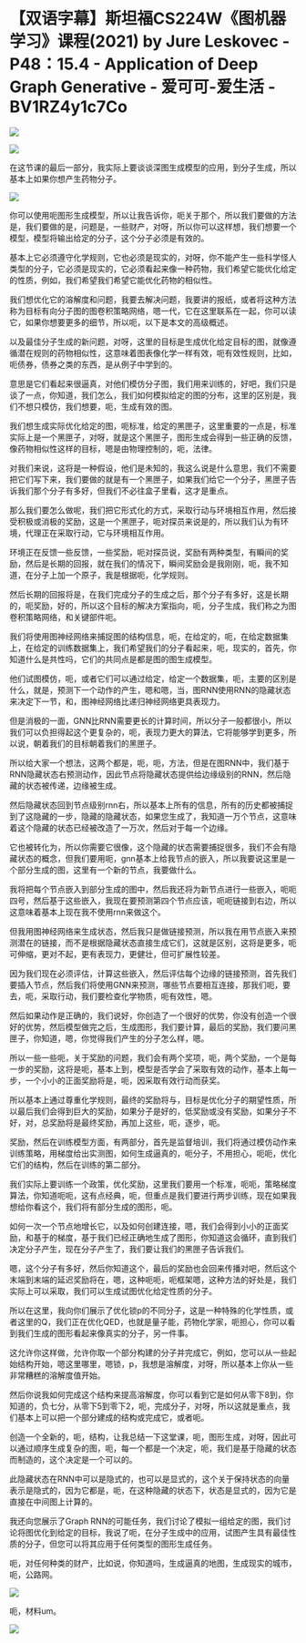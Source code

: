 # 【双语字幕】斯坦福CS224W《图机器学习》课程(2021) by Jure Leskovec - P48：15.4 - Application of Deep Graph Generative - 爱可可-爱生活 - BV1RZ4y1c7Co

![](img/e69e847a971eae132a1a62b6d246d86d_0.png)

![](img/e69e847a971eae132a1a62b6d246d86d_1.png)

在这节课的最后一部分，我实际上要谈谈深图生成模型的应用，到分子生成，所以基本上如果你想产生药物分子。

![](img/e69e847a971eae132a1a62b6d246d86d_3.png)

你可以使用呃图形生成模型，所以让我告诉你，呃关于那个，所以我们要做的方法是，我们要做的是，问题是，一些财产，对呀，所以你可以这样想，我们想要一个模型，模型将输出给定的分子，这个分子必须是有效的。

基本上它必须遵守化学规则，它也必须是现实的，对呀，你不能产生一些科学怪人类型的分子，它必须是现实的，它必须看起来像一种药物，我们希望它能优化给定的性质，例如，我们希望我们希望它能优化药物的相似性。

我们想优化它的溶解度和问题，我要去解决问题，我要讲的报纸，或者将这种方法称为目标有向分子图的图卷积策略网络，嗯一代，它在这里联系在一起，你可以读它，如果你想要更多的细节，所以呃，以下是本文的高级概述。

以及最佳分子生成的新问题，对呀，这里的目标是生成优化给定目标的图，就像遵循潜在规则的药物相似性，这意味着图表像化学一样有效，呃有效性规则，比如，呃债券，债券之类的东西，是从例子中学到的。

意思是它们看起来很逼真，对他们模仿分子图，我们用来训练的，好吧，我们只是谈了一点，你知道，我们怎么，我们如何模拟给定的图的分布，这里的区别是，我们不想只模仿，我们想要，呃，生成有效的图。

我们想生成实际优化给定的图，呃标准，给定的黑匣子，这里重要的一点是，标准实际上是一个黑匣子，对呀，就是这个黑匣子，图形生成会得到一些正确的反馈，像药物相似性这样的目标，嗯是由物理控制的，呃，法律。

对我们来说，这将是一种假设，他们是未知的，我这么说是什么意思，我们不需要把它们写下来，我们要做的就是有一个黑匣子，如果我们给它一个分子，黑匣子告诉我们那个分子有多好，但我们不必往盒子里看，这才是重点。

那么我们要怎么做呢，我们把它形式化的方式，采取行动与环境相互作用，然后接受积极或消极的奖励，这是一个黑匣子，呃对探员来说是的，所以我们认为有环境，代理正在采取行动，它与环境相互作用。

环境正在反馈一些反馈，一些奖励，呃对探员说，奖励有两种类型，有瞬间的奖励，然后是长期的回报，就在我们的情况下，瞬间奖励会是我刚刚，呃，我不知道，在分子上加一个原子，我是根据呃，化学规则。

然后长期的回报将是，在我们完成分子的生成之后，那个分子有多好，这是长期的，呃奖励，好的，所以这个目标的解决方案指向，呃，分子生成，我们称之为图卷积策略网络，和关键部件呃。

我们将使用图神经网络来捕捉图的结构信息，呃，在给定的，呃，在给定数据集上，在给定的训练数据集上，我们希望我们的分子看起来，呃，现实的，首先，你知道什么是共性吗，它们的共同点是都是图的图生成模型。

他们试图模仿，呃，或者它们可以通过给定，给定一个数据集，呃，主要的区别是什么，就是，预测下一个动作的产生，嗯和嗯，当，图RNN使用RNN的隐藏状态来决定下一节，和，图神经网络比递归神经网络更具表现力。

但是消极的一面，GNN比RNN需要更长的计算时间，所以分子一般都很小，所以我们可以负担得起这个更复杂的，呃，表现力更大的算法，它将能够学到更多，所以说，朝着我们的目标朝着我们的黑匣子。

所以给大家一个想法，这两个都是，呃，呃，方法，但是在图RNN中，我们基于RNN隐藏状态右预测动作，因此节点将隐藏状态提供给边缘级别的RNN，然后隐藏的状态被传递，边缘被生成。

然后隐藏状态回到节点级别rnn右，所以基本上所有的信息，所有的历史都被捕捉到了这隐藏的一步，隐藏的隐藏状态，如果您生成了，我知道一万个节点，这意味着这个隐藏的状态已经被改造了一万次，然后对于每一个边缘。

它也被转化为，所以你需要它很像，这个隐藏的状态需要捕捉很多，我们不会有隐藏状态的概念，但我们要用呃，gnn基本上给我节点的嵌入，所以我要说这里是一个部分生成的图，这里有一个新的节点，我要做什么。

我将把每个节点嵌入到部分生成的图中，然后我还将为新节点进行一些嵌入，呃呃四号，然后基于这些嵌入，我现在要预测第四个节点应该，呃呃链接到右边，所以这意味着基本上现在我不使用rnn来做这个。

但我用图神经网络来生成状态，然后我只是做链接预测，所以我在用节点嵌入来预测潜在的链接，而不是根据隐藏状态直接生成它们，这就是区别，这将是更多，呃可伸缩，更对不起，更有表现力，更健壮，但可扩展性较差。

因为我们现在必须评估，计算这些嵌入，然后评估每个边缘的链接预测，首先我们要插入节点，然后我们将使用GNN来预测，哪些节点要相互连接，那我们呃，要去，呃，采取行动，我们要检查化学物质，呃有效性，嗯。

然后如果动作是正确的，我们说好，你创造了一个很好的优势，你没有创造一个很好的优势，然后模型做完之后，生成图形，我们要计算，最后的奖励，我们要问黑匣子，你知道，嗯，你觉得我们产生的分子怎么样，嗯。

所以一些一些呃，关于奖励的问题，我们会有两个奖项，呃，两个奖励，一个是每一步的奖励，这将是呃，基本上到，模型是否学会了采取有效的动作，基本上每一步，一个小小的正面奖励将是，呃，因采取有效行动而获奖。

所以基本上通过尊重化学规则，最终的奖励将与，目标是优化分子的期望性质，所以最后我们会得到巨大的奖励，如果分子是好的，低奖励或没有奖励，如果分子不好，对，总奖励将是最终奖励，再加上这些，呃，逐步，呃。

奖励，然后在训练模型方面，有两部分，首先是监督培训，我们将通过模仿动作来训练策略，用梯度给出实测图，如何生成逼真的，呃分子，不用担心，呃呃，优化它们的结构，然后在训练的第二部分。

我们实际上要训练一个政策，优化奖励，这里我们要用一个标准，呃呃，策略梯度算法，你知道呃呃，这有点经典，呃，但重点是我们要进行两步训练，现在如果我想给你看这个，我们将有部分生成的图形，呃。

如何一次一个节点地增长它，以及如何创建连接，嗯，我们会得到小小的正面奖励，和基于的梯度，基于我们已经正确地生成了图形，你知道这会循环，直到我们决定分子产生，现在分子产生了，我们要让我们的黑匣子告诉我们。

嗯，这个分子有多好，然后你知道这个，最后的奖励也会回来传播对吧，然后这个末端到末端的延迟奖励将在，嗯，这种呃呃，呃框架嗯，这种方法的好处是，我们实际上可以采取，我们可以生成试图优化给定性质的分子。

所以在这里，我向你们展示了优化锁p的不同分子，这是一种特殊的化学性质，或者这里的Q，我们正在优化QED，也就是量子能，药物化学家，呃担心，你可以看到我们生成的图形看起来像真实的分子，另一件事。

这允许你这样做，允许你取一个部分构建的分子并完成它，例如，您可以从一些起始结构开始，嗯这里哪里，嗯锁，p，我想是溶解度，对呀，所以基本上你从一些非常糟糕的溶解度值开始。

然后你说我如何完成这个结构来提高溶解度，你可以看到它是如何从零下8到，你知道的，负七分，从零下5到零下2，呃，完成分子，对呀，所以这就是重点，我们基本上可以把一个部分建成的结构或完成它，或者呃。

创造一个全新的，呃，结构，让我总结一下这堂课，呃，图形生成，对呀，因此可以通过顺序生成复杂的图，呃，每一个都是一个决定，呃，我们是基于隐藏的状态而制造的，这个决定是一个可以的。

此隐藏状态在RNN中可以是隐式的，也可以是显式的，这个关于保持状态的向量表示是隐式的，因为它都是，呃，在这种隐藏的状态下，状态是显式的，因为它是直接在中间图上计算的。

我还向您展示了Graph RNN的可能任务，我们讨论了模拟一组给定的图，我们讨论将图优化到给定的目标，我说了呃，在分子生成中的应用，试图产生具有最佳性质的分子，但您可以将其应用于任何类型的图形生成任务。

呃，对任何种类的财产，比如说，你知道吗，生成逼真的地图，生成现实的城市，呃，公路网。

![](img/e69e847a971eae132a1a62b6d246d86d_5.png)

呃，材料um。

![](img/e69e847a971eae132a1a62b6d246d86d_7.png)